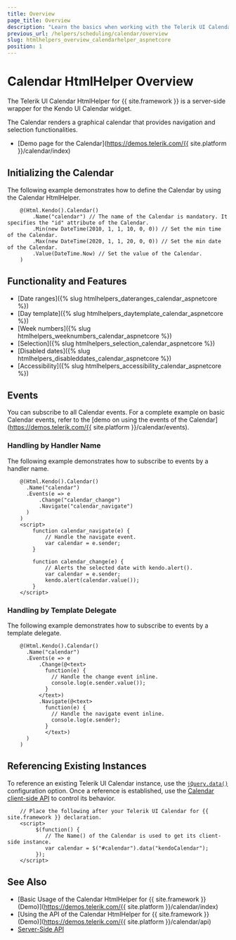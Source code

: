 ```yaml
---
title: Overview
page_title: Overview
description: "Learn the basics when working with the Telerik UI Calendar HtmlHelper for {{ site.framework }}."
previous_url: /helpers/scheduling/calendar/overview
slug: htmlhelpers_overview_calendarhelper_aspnetcore
position: 1
---
```


# Calendar HtmlHelper Overview

The Telerik UI Calendar HtmlHelper for {{ site.framework }} is a server-side wrapper for the Kendo UI Calendar widget.

The Calendar renders a graphical calendar that provides navigation and selection functionalities.

* [Demo page for the Calendar](https://demos.telerik.com/{{ site.platform }}/calendar/index)

## Initializing the Calendar

The following example demonstrates how to define the Calendar by using the Calendar HtmlHelper.

```
    @(Html.Kendo().Calendar()
        .Name("calendar") // The name of the Calendar is mandatory. It specifies the "id" attribute of the Calendar.
        .Min(new DateTime(2010, 1, 1, 10, 0, 0)) // Set the min time of the Calendar.
        .Max(new DateTime(2020, 1, 1, 20, 0, 0)) // Set the min date of the Calendar.
        .Value(DateTime.Now) // Set the value of the Calendar.
    )
```

## Functionality and Features

* [Date ranges]({% slug htmlhelpers_dateranges_calendar_aspnetcore %})
* [Day template]({% slug htmlhelpers_daytemplate_calendar_aspnetcore %})
* [Week numbers]({% slug htmlhelpers_weeknumbers_calendar_aspnetcore %})
* [Selection]({% slug htmlhelpers_selection_calendar_aspnetcore %})
* [Disabled dates]({% slug htmlhelpers_disableddates_calendar_aspnetcore %})
* [Accessibility]({% slug htmlhelpers_accessibility_calendar_aspnetcore %})

## Events

You can subscribe to all Calendar events. For a complete example on basic Calendar events, refer to the [demo on using the events of the Calendar](https://demos.telerik.com/{{ site.platform }}/calendar/events).

### Handling by Handler Name

The following example demonstrates how to subscribe to events by a handler name.

```
    @(Html.Kendo().Calendar()
      .Name("calendar")
      .Events(e => e
          .Change("calendar_change")
          .Navigate("calendar_navigate")
      )
    )
    <script>
        function calendar_navigate(e) {
            // Handle the navigate event.
            var calendar = e.sender;
        }

        function calendar_change(e) {
            // Alerts the selected date with kendo.alert().
            var calendar = e.sender;
            kendo.alert(calendar.value());
        }
    </script>
```

### Handling by Template Delegate

The following example demonstrates how to subscribe to events by a template delegate.

```
    @(Html.Kendo().Calendar()
      .Name("calendar")
      .Events(e => e
          .Change(@<text>
            function(e) {
              // Handle the change event inline.
              console.log(e.sender.value());
            }
          </text>)
          .Navigate(@<text>
            function(e) {
              // Handle the navigate event inline.
              console.log(e.sender);
            }
            </text>)
      )
    )
```

## Referencing Existing Instances

To reference an existing Telerik UI Calendar instance, use the [`jQuery.data()`](https://api.jquery.com/jQuery.data/) configuration option. Once a reference is established, use the [Calendar client-side API](https://docs.telerik.com/kendo-ui/api/javascript/ui/calendar#methods) to control its behavior.

```
    // Place the following after your Telerik UI Calendar for {{ site.framework }} declaration.
    <script>
         $(function() {
            // The Name() of the Calendar is used to get its client-side instance.
            var calendar = $("#calendar").data("kendoCalendar");
         });
    </script>
```

## See Also

* [Basic Usage of the Calendar HtmlHelper for {{ site.framework }} (Demo)](https://demos.telerik.com/{{ site.platform }}/calendar/index)
* [Using the API of the Calendar HtmlHelper for {{ site.framework }} (Demo)](https://demos.telerik.com/{{ site.platform }}/calendar/api)
* [Server-Side API](/api/calendar)
